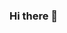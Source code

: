 ### Hi there 👋

<!--
**BugPersonality/BugPersonality** is a ✨ _special_ ✨ repository because its `README.md` (this file) appears on your GitHub profile.

![Anurag's github stats](https://github-readme-stats.vercel.app/api?username=BugPersonality&show_icons=true)

